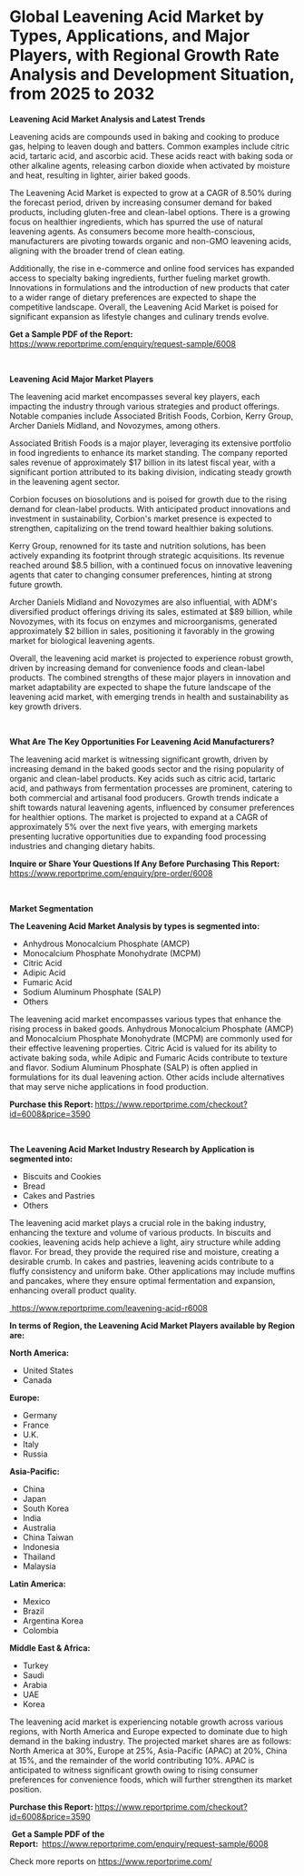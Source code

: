 <p><h1>Global Leavening Acid Market by Types, Applications, and Major Players, with Regional Growth Rate Analysis and Development Situation, from 2025 to 2032</h1></p><p><strong>Leavening Acid Market Analysis and Latest Trends</strong></p>
<p><p>Leavening acids are compounds used in baking and cooking to produce gas, helping to leaven dough and batters. Common examples include citric acid, tartaric acid, and ascorbic acid. These acids react with baking soda or other alkaline agents, releasing carbon dioxide when activated by moisture and heat, resulting in lighter, airier baked goods. </p><p>The Leavening Acid Market is expected to grow at a CAGR of 8.50% during the forecast period, driven by increasing consumer demand for baked products, including gluten-free and clean-label options. There is a growing focus on healthier ingredients, which has spurred the use of natural leavening agents. As consumers become more health-conscious, manufacturers are pivoting towards organic and non-GMO leavening acids, aligning with the broader trend of clean eating.</p><p>Additionally, the rise in e-commerce and online food services has expanded access to specialty baking ingredients, further fueling market growth. Innovations in formulations and the introduction of new products that cater to a wider range of dietary preferences are expected to shape the competitive landscape. Overall, the Leavening Acid Market is poised for significant expansion as lifestyle changes and culinary trends evolve.</p></p>
<p><strong>Get a Sample PDF of the Report:&nbsp;</strong> <a href="https://www.reportprime.com/enquiry/request-sample/6008?utm_campaign=2628&utm_medium=2&utm_source=Github&utm_content=ia&utm_term=19032025&utm_id=leavening-acid">https://www.reportprime.com/enquiry/request-sample/6008</a></p>
<p>&nbsp;</p>
<p><strong>Leavening Acid Major Market Players</strong></p>
<p><p>The leavening acid market encompasses several key players, each impacting the industry through various strategies and product offerings. Notable companies include Associated British Foods, Corbion, Kerry Group, Archer Daniels Midland, and Novozymes, among others. </p><p>Associated British Foods is a major player, leveraging its extensive portfolio in food ingredients to enhance its market standing. The company reported sales revenue of approximately $17 billion in its latest fiscal year, with a significant portion attributed to its baking division, indicating steady growth in the leavening agent sector.</p><p>Corbion focuses on biosolutions and is poised for growth due to the rising demand for clean-label products. With anticipated product innovations and investment in sustainability, Corbion's market presence is expected to strengthen, capitalizing on the trend toward healthier baking solutions.</p><p>Kerry Group, renowned for its taste and nutrition solutions, has been actively expanding its footprint through strategic acquisitions. Its revenue reached around $8.5 billion, with a continued focus on innovative leavening agents that cater to changing consumer preferences, hinting at strong future growth.</p><p>Archer Daniels Midland and Novozymes are also influential, with ADM's diversified product offerings driving its sales, estimated at $89 billion, while Novozymes, with its focus on enzymes and microorganisms, generated approximately $2 billion in sales, positioning it favorably in the growing market for biological leavening agents.</p><p>Overall, the leavening acid market is projected to experience robust growth, driven by increasing demand for convenience foods and clean-label products. The combined strengths of these major players in innovation and market adaptability are expected to shape the future landscape of the leavening acid market, with emerging trends in health and sustainability as key growth drivers.</p></p>
<p>&nbsp;</p>
<p><strong>What Are The Key Opportunities For Leavening Acid Manufacturers?</strong></p>
<p><p>The leavening acid market is witnessing significant growth, driven by increasing demand in the baked goods sector and the rising popularity of organic and clean-label products. Key acids such as citric acid, tartaric acid, and pathways from fermentation processes are prominent, catering to both commercial and artisanal food producers. Growth trends indicate a shift towards natural leavening agents, influenced by consumer preferences for healthier options. The market is projected to expand at a CAGR of approximately 5% over the next five years, with emerging markets presenting lucrative opportunities due to expanding food processing industries and changing dietary habits.</p></p>
<p><strong>Inquire or Share Your Questions If Any Before Purchasing This Report:</strong> <a href="https://www.reportprime.com/enquiry/pre-order/6008?utm_campaign=2628&utm_medium=2&utm_source=Github&utm_content=ia&utm_term=19032025&utm_id=leavening-acid">https://www.reportprime.com/enquiry/pre-order/6008</a></p>
<p>&nbsp;</p>
<p><strong>Market Segmentation</strong></p>
<p><strong>The Leavening Acid Market Analysis by types is segmented into:</strong></p>
<p><ul><li>Anhydrous Monocalcium Phosphate (AMCP)</li><li>Monocalcium Phosphate Monohydrate (MCPM)</li><li>Citric Acid</li><li>Adipic Acid</li><li>Fumaric Acid</li><li>Sodium Aluminum Phosphate (SALP)</li><li>Others</li></ul></p>
<p><p>The leavening acid market encompasses various types that enhance the rising process in baked goods. Anhydrous Monocalcium Phosphate (AMCP) and Monocalcium Phosphate Monohydrate (MCPM) are commonly used for their effective leavening properties. Citric Acid is valued for its ability to activate baking soda, while Adipic and Fumaric Acids contribute to texture and flavor. Sodium Aluminum Phosphate (SALP) is often applied in formulations for its dual leavening action. Other acids include alternatives that may serve niche applications in food production.</p></p>
<p><strong>Purchase this Report:&nbsp;</strong><a href="https://www.reportprime.com/checkout?id=6008&price=3590&utm_campaign=2628&utm_medium=2&utm_source=Github&utm_content=ia&utm_term=19032025&utm_id=leavening-acid">https://www.reportprime.com/checkout?id=6008&price=3590</a></p>
<p>&nbsp;</p>
<p><strong>The Leavening Acid Market Industry Research by Application is segmented into:</strong></p>
<p><ul><li>Biscuits and Cookies</li><li>Bread</li><li>Cakes and Pastries</li><li>Others</li></ul></p>
<p><p>The leavening acid market plays a crucial role in the baking industry, enhancing the texture and volume of various products. In biscuits and cookies, leavening acids help achieve a light, airy structure while adding flavor. For bread, they provide the required rise and moisture, creating a desirable crumb. In cakes and pastries, leavening acids contribute to a fluffy consistency and uniform bake. Other applications may include muffins and pancakes, where they ensure optimal fermentation and expansion, enhancing overall product quality.</p></p>
<p><a href="https://www.reportprime.com/leavening-acid-r6008?utm_campaign=2628&utm_medium=2&utm_source=Github&utm_content=ia&utm_term=19032025&utm_id=leavening-acid">&nbsp;https://www.reportprime.com/leavening-acid-r6008</a></p>
<p><strong>In terms of Region, the Leavening Acid Market Players available by Region are:</strong></p>
<p>
    <p> <strong> North America: </strong>
        <ul>
            <li>United States</li>
            <li>Canada</li>
        </ul>
        </p> 
    <p> <strong> Europe: </strong>
        <ul>
            <li>Germany</li>
            <li>France</li>
            <li>U.K.</li>
            <li>Italy</li>
            <li>Russia</li>
        </ul>
        </p> 
    <p> <strong> Asia-Pacific: </strong>
        <ul>
            <li>China</li>
            <li>Japan</li>
            <li>South Korea</li>
            <li>India</li>
            <li>Australia</li>
            <li>China Taiwan</li>
            <li>Indonesia</li>
            <li>Thailand</li>
            <li>Malaysia</li>
        </ul>
        </p> 
    <p> <strong> Latin America: </strong>
        <ul>
            <li>Mexico</li>
            <li>Brazil</li>
            <li>Argentina Korea</li>
            <li>Colombia</li>
        </ul>
        </p> 
    <p> <strong> Middle East & Africa: </strong>
        <ul>
            <li>Turkey</li>
            <li>Saudi</li>
            <li>Arabia</li>
            <li>UAE</li>
            <li>Korea</li>
        </ul>
    </p>
    </p>
<p><p>The leavening acid market is experiencing notable growth across various regions, with North America and Europe expected to dominate due to high demand in the baking industry. The projected market shares are as follows: North America at 30%, Europe at 25%, Asia-Pacific (APAC) at 20%, China at 15%, and the remainder of the world contributing 10%. APAC is anticipated to witness significant growth owing to rising consumer preferences for convenience foods, which will further strengthen its market position.</p></p>
<p><strong>Purchase this Report: </strong><a href="https://www.reportprime.com/checkout?id=6008&price=3590&utm_campaign=2628&utm_medium=2&utm_source=Github&utm_content=ia&utm_term=19032025&utm_id=leavening-acid">https://www.reportprime.com/checkout?id=6008&price=3590</a></p>
<p>&nbsp;<strong>Get a Sample PDF of the Report:&nbsp;&nbsp;</strong><a href="https://www.reportprime.com/enquiry/request-sample/6008?utm_campaign=2628&utm_medium=2&utm_source=Github&utm_content=ia&utm_term=19032025&utm_id=leavening-acid">https://www.reportprime.com/enquiry/request-sample/6008</a></p>
<p><strong></strong></p>
<p>Check more reports on <a href="https://www.reportprime.com/?utm_campaign=2628&utm_medium=2&utm_source=Github&utm_content=ia&utm_term=19032025&utm_id=leavening-acid">https://www.reportprime.com/</a></p>